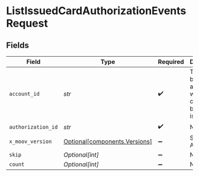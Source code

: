 # ListIssuedCardAuthorizationEventsRequest


## Fields

| Field                                                                | Type                                                                 | Required                                                             | Description                                                          | Example                                                              |
| -------------------------------------------------------------------- | -------------------------------------------------------------------- | -------------------------------------------------------------------- | -------------------------------------------------------------------- | -------------------------------------------------------------------- |
| `account_id`                                                         | *str*                                                                | :heavy_check_mark:                                                   | The Moov business account for which cards have been issued.          |                                                                      |
| `authorization_id`                                                   | *str*                                                                | :heavy_check_mark:                                                   | N/A                                                                  |                                                                      |
| `x_moov_version`                                                     | [Optional[components.Versions]](../../models/components/versions.md) | :heavy_minus_sign:                                                   | Specify an API version.                                              |                                                                      |
| `skip`                                                               | *Optional[int]*                                                      | :heavy_minus_sign:                                                   | N/A                                                                  | 60                                                                   |
| `count`                                                              | *Optional[int]*                                                      | :heavy_minus_sign:                                                   | N/A                                                                  | 20                                                                   |